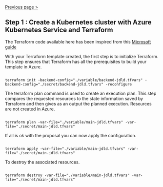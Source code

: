 [Previous page >](../)

Step 1 : Create a Kubernetes cluster with Azure Kubernetes Service and Terraform
-----

The Terraform code available here has been inspired from this [Microsoft guide](https://docs.microsoft.com/en-us/azure/terraform/terraform-create-k8s-cluster-with-tf-and-aks)

With your Terraform template created, the first step is to initialize Terraform. 
This step ensures that Terraform has all the prerequisites to build your template in Azure.

```hcl

terraform init -backend-config="./variable/backend-jdld.tfvars" -backend-config="./secret/backend-jdld.tfvars" -reconfigure

```

The terraform plan command is used to create an execution plan.
This step compares the requested resources to the state information saved by Terraform and then gives as an output the planned execution. Resources are not created in Azure.
```hcl

terraform plan -var-file="./variable/main-jdld.tfvars" -var-file="./secret/main-jdld.tfvars"

```

If all is ok with the proposal you can now apply the configuration.
```hcl

terraform apply -var-file="./variable/main-jdld.tfvars" -var-file="./secret/main-jdld.tfvars"

```

To destroy the associated resources.
```hcl

terraform destroy -var-file="./variable/main-jdld.tfvars" -var-file="./secret/main-jdld.tfvars"

```